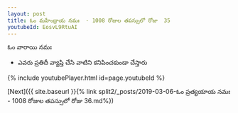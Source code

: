 ```yaml
---
layout: post
title: ఓం మహేంద్రాయ నమః  - 1008 రోజుల తపస్సులో రోజు  35
youtubeId: EosvL9RtuAI
---
```

 
 
 ఓం వారాయి నమః  
 
 -  ఎవరు ప్రతిదీ వ్యాప్తి చేసి వాటిని కనిపించకుండా చేస్తారు 
 
  
 
  
 
 
 
 
 
 


{% include youtubePlayer.html id=page.youtubeId %}
 
[Next]({{ site.baseurl }}{% link  split2/_posts/2019-03-06-ఓం ప్రత్యయాయ నమః  - 1008 రోజుల తపస్సులో రోజు  36.md%})
 
